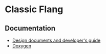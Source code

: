 # Classic Flang

## Documentation

- [Design documents and developer's guide](docs/)
- [Doxygen](docs/doxygen/)
